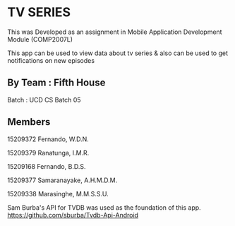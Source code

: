 TV SERIES
================
This was Developed as an assignment in Mobile Application Development Module (COMP2007L)

This app can be used to view data about tv series & also can be used to get notifications on new episodes

By Team : Fifth House
----------------------
Batch : UCD CS Batch 05

Members
-------------
15209372  Fernando, W.D.N.

15209379  Ranatunga, I.M.R. 

15209168  Fernando, B.D.S.

15209377  Samaranayake, A.H.M.D.M.

15209338  Marasinghe, M.M.S.S.U.



Sam Burba's API for TVDB was used as the foundation of this app.
https://github.com/sburba/Tvdb-Api-Android

